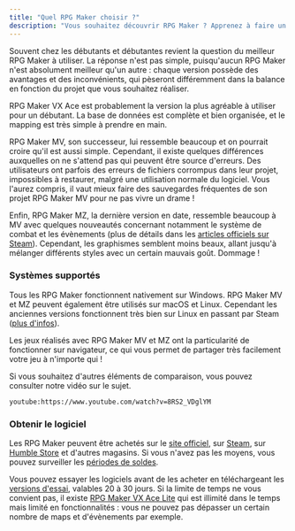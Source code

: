 ```yaml
---
title: "Quel RPG Maker choisir ?"
description: "Vous souhaitez découvrir RPG Maker ? Apprenez à faire un premier jeu avec cette série de vidéos et astuces."
---
```


Souvent chez les débutants et débutantes revient la question du meilleur RPG Maker à utiliser. La réponse n'est pas simple, puisqu'aucun RPG Maker n'est absolument meilleur qu'un autre : chaque version possède des avantages et des inconvénients, qui pèseront différemment dans la balance en fonction du projet que vous souhaitez réaliser.

RPG Maker VX Ace est probablement la version la plus agréable à utiliser pour un débutant. La base de données est complète et bien organisée, et le mapping est très simple à prendre en main.

RPG Maker MV, son successeur, lui ressemble beaucoup et on pourrait croire qu'il est aussi simple. Cependant, il existe quelques différences auxquelles on ne s'attend pas qui peuvent être source d'erreurs. Des utilisateurs ont parfois des erreurs de fichiers corrompus dans leur projet, impossibles à restaurer, malgré une utilisation normale du logiciel. Vous l'aurez compris, il vaut mieux faire des sauvegardes fréquentes de son projet RPG Maker MV pour ne pas vivre un drame !

Enfin, RPG Maker MZ, la dernière version en date, ressemble beaucoup à MV avec quelques nouveautés concernant notamment le système de combat et les évènements (plus de détails dans les [articles officiels sur Steam](https://store.steampowered.com/newshub/app/1096900)). Cependant, les graphismes semblent moins beaux, allant jusqu'à mélanger différents styles avec un certain mauvais goût. Dommage !

### Systèmes supportés

Tous les RPG Maker fonctionnent nativement sur Windows. RPG Maker MV et MZ peuvent également être utilisés sur macOS et Linux. Cependant les anciennes versions fonctionnent très bien sur Linux en passant par Steam ([plus d'infos](https://en.wikipedia.org/wiki/Valve_Proton)).

Les jeux réalisés avec RPG Maker MV et MZ ont la particularité de fonctionner sur navigateur, ce qui vous permet de partager très facilement votre jeu à n'importe qui !

Si vous souhaitez d'autres éléments de comparaison, vous pouvez consulter notre vidéo sur le sujet.

`youtube:https://www.youtube.com/watch?v=8RS2_VDglYM`

### Obtenir le logiciel

Les RPG Maker peuvent être achetés sur le [site officiel](http://www.rpgmakerweb.com/products), sur [Steam](http://store.steampowered.com/search/?term=RPG+Maker), sur [Humble Store](https://www.humblebundle.com/store/search?sort=bestselling&search=RPG%20Maker) et d'autres magasins. Si vous n'avez pas les moyens, vous pouvez surveiller les [périodes de soldes](https://isthereanydeal.com/game/rpgmakermv/history/).

Vous pouvez essayer les logiciels avant de les acheter en téléchargeant les [versions d'essai](http://www.rpgmakerweb.com/download/free-trials), valables 20 à 30 jours. Si la limite de temps ne vous convient pas, il existe [RPG Maker VX Ace Lite](http://store.steampowered.com/app/224280/RPG_Maker_VX_Ace_Lite/) qui est illimité dans le temps mais limité en fonctionnalités : vous ne pouvez pas dépasser un certain nombre de maps et d'évènements par exemple.
